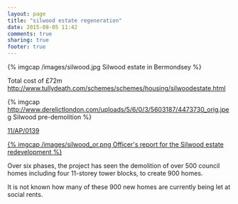 ```yaml
---
layout: page
title: "silwood estate regeneration"
date: 2015-08-05 11:42
comments: true
sharing: true
footer: true
---
```

{% imgcap /images/silwood.jpg Silwood estate in Bermondsey %}

Total cost of £72m
http://www.tullydeath.com/schemes/schemes/housing/silwoodestate.html


{% imgcap http://www.derelictlondon.com/uploads/5/6/0/3/5603187/4473730_orig.jpeg Silwood pre-demolition %}

[11/AP/0139](http://planbuild.southwark.gov.uk:8190/online-applications/applicationDetails.do?activeTab=summary&keyVal=_STHWR_DCAPR_9538787)

[{% imgcap /images/silwood_or.png Officer's report for the Silwood estate redevelopment %}](http://planbuild.southwark.gov.uk/documents/?GetDocument=%7b%7b%7b!4%2bWmPovsqMo8jJXOiseiOA%3d%3d!%7d%7d%7d)


Over six phases, the project has seen the demolition of over 500 council homes including four 11-storey tower blocks, to create 900 homes.

It is not known how many of these 900 new homes are currently being let at social rents.




